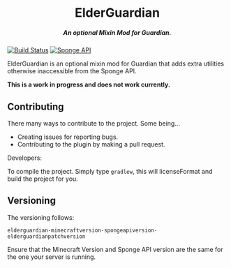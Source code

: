 <h1 align="center">ElderGuardian</h1>
<h5 align="center">An optional Mixin Mod for Guardian.</h5>

[![Build Status](https://travis-ci.org/ichorpowered/elderguardian.svg?branch=master)](https://travis-ci.org/ichorpowered/elderguardian) [![Sponge API](https://img.shields.io/badge/sponge--api-6.0.0-orange.svg)](https://github.com/SpongePowered/SpongeAPI)

ElderGuardian is an optional mixin mod for Guardian that adds extra utilities otherwise inaccessible from the Sponge API.

**This is a work in progress and does not work currently.**

## Contributing

There many ways to contribute to the project. Some being...

- Creating issues for reporting bugs.
- Contributing to the plugin by making a pull request.

Developers:

To compile the project. Simply type `gradlew`, this will licenseFormat and build the project
for you.

## Versioning

The versioning follows:

`elderguardian-minecraftversion-spongeapiversion-elderguardianpatchversion`

Ensure that the Minecraft Version and Sponge API version are the same for the one your server is running.


